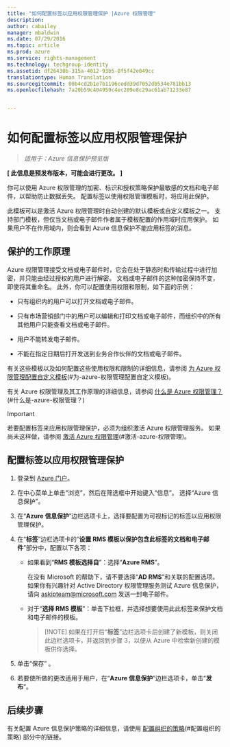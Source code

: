 ```yaml
---
title: "如何配置标签以应用权限管理保护 |Azure 权限管理"
description: 
author: cabailey
manager: mbaldwin
ms.date: 07/29/2016
ms.topic: article
ms.prod: azure
ms.service: rights-management
ms.technology: techgroup-identity
ms.assetid: df26430b-315a-4012-93b5-8f5f42e049cc
translationtype: Human Translation
ms.sourcegitcommit: 00b4cd2b1e7b1196cedd39d7052db534e781bb13
ms.openlocfilehash: 7a20b59c404959c4ec209e8c29ac61ab71233e87


---
```


# 如何配置标签以应用权限管理保护

>*适用于：Azure 信息保护预览版*

**[ 此信息是预发布版本，可能会进行更改。 ]**

你可以使用 Azure 权限管理的加密、标识和授权策略保护最敏感的文档和电子邮件，以帮助防止数据丢失。 配置标签以使用权限管理模板时，将应用此保护。 

此模板可以是激活 Azure 权限管理时自动创建的默认模板或自定义模板之一。 支持部门模板，但仅当文档或电子邮件作者属于模板配置的作用域时应用保护。 如果用户不在作用域内，则会看到 Azure 信息保护不能应用标签的消息。

## 保护的工作原理

Azure 权限管理接受文档或电子邮件时，它会在处于静态时和传输过程中进行加密，并只能由经过授权的用户进行解密。 文档或电子邮件的这种加密保持不变，即使将其重命名。 此外，你可以配置使用权限和限制，如下面的示例：

- 只有组织内的用户可以打开文档或电子邮件。

- 只有市场营销部门中的用户可以编辑和打印文档或电子邮件，而组织中的所有其他用户只能查看文档或电子邮件。

- 用户不能转发电子邮件。

- 不能在指定日期后打开发送到业务合作伙伴的文档或电子邮件。

有关这些模板以及如何配置这些使用权限和限制的详细信息，请参阅 [为 Azure 权限管理配置自定义模板](../deploy-use/configure-custom-templates.md)(#为-azure-权限管理配置自定义模板)。

有关 Azure 权限管理及其工作原理的详细信息，请参阅 [什么是 Azure 权限管理？](../understand-explore/what-is-azure-rms.md)(#什么是-azure-权限管理？)

> [!IMPORTANT]
> 若要配置标签来应用权限管理保护，必须为组织激活 Azure 权限管理服务。 如果尚未这样做，请参阅 [激活 Azure 权限管理](../deploy-use/activate-service.md)(#激活-azure-权限管理)。


## 配置标签以应用权限管理保护

1. 登录到 [Azure 门户](https://portal.azure.com)。
 
2. 在中心菜单上单击“浏览”，然后在筛选框中开始键入“信息”。 选择“Azure 信息保护”。

3. 在“**Azure 信息保护**”边栏选项卡上，选择要配置为可视标记的标签以应用权限管理保护。

4. 在“**标签**”边栏选项卡的“**设置 RMS 模板以保护包含此标签的文档和电子邮件**”部分中，配置以下各项：

    - 如果看到“**RMS 模板选择自**”：选择“**Azure RMS**”。 
    
        在没有 Microsoft 的帮助下，请不要选择“**AD RMS**”和关联的配置选项。 如果你有兴趣针对 Active Directory 权限管理服务测试 Azure 信息保护，请向 askipteam@microsoft.com 发送一封电子邮件。 
    
    - 对于“**选择 RMS 模板**”：单击下拉框，并选择想要使用此此标签来保护文档和电子邮件的模板。

        > [!NOTE] 如果在打开后“**标签**”边栏选项卡后创建了新模板，则关闭此边栏选项卡，并返回到步骤 3，以便从 Azure 中检索新创建的模板供你选择。

5. 单击“保存” 。

6. 若要使所做的更改适用于用户，在“**Azure 信息保护**”边栏选项卡，单击“**发布**”。

## 后续步骤

有关配置 Azure 信息保护策略的详细信息，请使用 [配置组织的策略](configure-policy.md#configuring-your-organization-s-policy)(#配置组织的策略) 部分中的链接。  



<!--HONumber=Jul16_HO5-->


